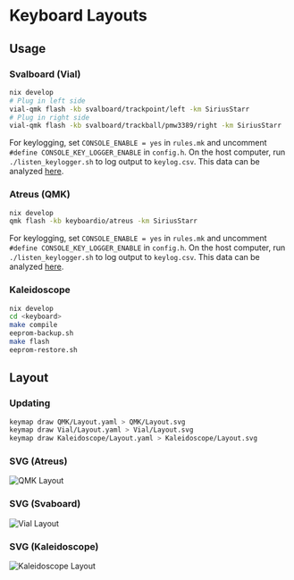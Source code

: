 # Keyboard Layouts

## Usage

### Svalboard (Vial)

```bash
nix develop
# Plug in left side
vial-qmk flash -kb svalboard/trackpoint/left -km SiriusStarr
# Plug in right side
vial-qmk flash -kb svalboard/trackball/pmw3389/right -km SiriusStarr
```

For keylogging, set `CONSOLE_ENABLE = yes` in `rules.mk` and uncomment
`#define CONSOLE_KEY_LOGGER_ENABLE` in `config.h`.  On the host computer, run
`./listen_keylogger.sh` to log output to `keylog.csv`.  This data can be
analyzed [here](https://precondition.github.io/qmk-heatmap).

### Atreus (QMK)

```bash
nix develop
qmk flash -kb keyboardio/atreus -km SiriusStarr
```

For keylogging, set `CONSOLE_ENABLE = yes` in `rules.mk` and uncomment
`#define CONSOLE_KEY_LOGGER_ENABLE` in `config.h`.  On the host computer, run
`./listen_keylogger.sh` to log output to `keylog.csv`.  This data can be
analyzed [here](https://precondition.github.io/qmk-heatmap).

### Kaleidoscope

```bash
nix develop
cd <keyboard>
make compile
eeprom-backup.sh
make flash
eeprom-restore.sh
```

## Layout

### Updating

```bash
keymap draw QMK/Layout.yaml > QMK/Layout.svg
keymap draw Vial/Layout.yaml > Vial/Layout.svg
keymap draw Kaleidoscope/Layout.yaml > Kaleidoscope/Layout.svg
```

### SVG (Atreus)

![QMK Layout](./QMK/Layout.svg)

### SVG (Svaboard)

![Vial Layout](./Vial/Layout.svg)

### SVG (Kaleidoscope)

![Kaleidoscope Layout](./Kaleidoscope/Layout.svg)

